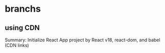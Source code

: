 # branchs
## using CDN
Summary:
Initialize React App project by React v18, react-dom, and babel (CDN links)
